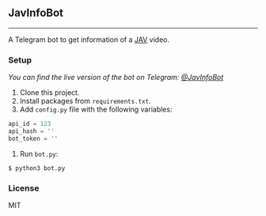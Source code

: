 ## JavInfoBot
---

A Telegram bot to get information of a [JAV](https://en.wikipedia.org/wiki/JAV) video.

### Setup
*You can find the live version of the bot on Telegram: [@JavInfoBot](https://t.me/JavInfoBot)*

1. Clone this project.
1. Install packages from `requirements.txt`.
1. Add `config.py` file with the following variables:
```py
api_id = 123
api_hash = ''
bot_token = ''
```
1. Run `bot.py`:
```console
$ python3 bot.py
```

### License
MIT

